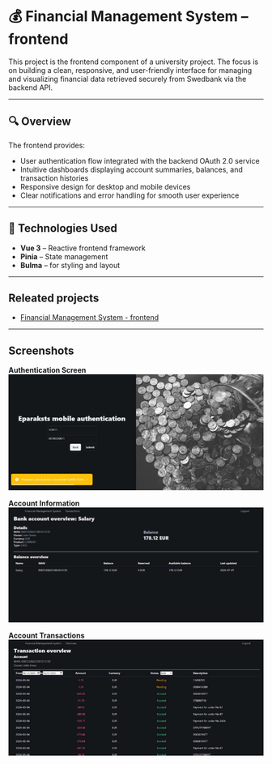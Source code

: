 # 💰 Financial Management System – frontend

This project is the frontend component of a university project. The focus is on building a clean, responsive, and user-friendly interface for managing and visualizing financial data retrieved securely from Swedbank via the backend API.

---

## 🔍 Overview

The frontend provides:

- User authentication flow integrated with the backend OAuth 2.0 service
- Intuitive dashboards displaying account summaries, balances, and transaction histories
- Responsive design for desktop and mobile devices
- Clear notifications and error handling for smooth user experience

---

## 🧠 Technologies Used

- **Vue 3** – Reactive frontend framework
- **Pinia** – State management
- **Bulma** – for styling and layout

---
 ## Releated projects
- [Financial Management System - frontend](https://github.com/kruminskr/dummy-sys)

---
## Screenshots

**Authentication Screen**  
![Authentication](./src/assets/screenshots/auth.png)  

**Account Information**  
![Account Information](./src/assets/screenshots/accountInfo.png)  

**Account Transactions**  
![Account Transactions](./src/assets/screenshots/transactions.png) 

